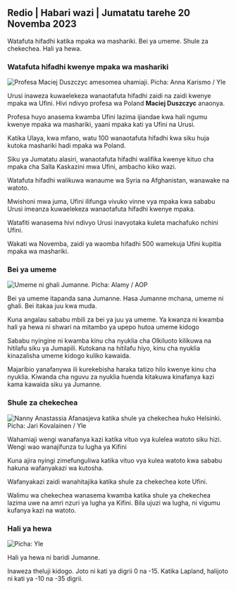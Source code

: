 ## Redio \| Habari wazi \| Jumatatu tarehe 20 Novemba 2023

Watafuta hifadhi katika mpaka wa mashariki. Bei ya umeme. Shule za chekechea. Hali ya hewa.

### Watafuta hifadhi kwenye mpaka wa mashariki

![Profesa Maciej Duszczyc amesomea uhamiaji. Picha: Anna Karismo / Yle](https://images.cdn.yle.fi/image/upload/c_crop,h_2268,w_4028,x_0,y_0/ar_1.7777777777777777,c_fill,g_faces,h_671_2/0/1q_auto:eco/f_auto/fl_lossy/v1700423531/39-1203119655a67178e33b)

Urusi inaweza kuwaelekeza wanaotafuta hifadhi zaidi na zaidi kwenye mpaka wa Ufini. Hivi ndivyo profesa wa Poland **Maciej Duszczyc** anaonya.

Profesa huyo anasema kwamba Ufini lazima ijiandae kwa hali ngumu kwenye mpaka wa mashariki, yaani mpaka kati ya Ufini na Urusi.

Katika Ulaya, kwa mfano, watu 100 wanaotafuta hifadhi kwa siku huja kutoka mashariki hadi mpaka wa Poland.

Siku ya Jumatatu alasiri, wanaotafuta hifadhi walifika kwenye kituo cha mpaka cha Salla Kaskazini mwa Ufini, ambacho kiko wazi.

Watafuta hifadhi walikuwa wanaume wa Syria na Afghanistan, wanawake na watoto.

Mwishoni mwa juma, Ufini ilifunga vivuko vinne vya mpaka kwa sababu Urusi imeanza kuwaelekeza wanaotafuta hifadhi kwenye mpaka.

Watafiti wanasema hivi ndivyo Urusi inavyotaka kuleta machafuko nchini Ufini.

Wakati wa Novemba, zaidi ya waomba hifadhi 500 wamekuja Ufini kupitia mpaka wa mashariki.

### Bei ya umeme

![Umeme ni ghali Jumanne. Picha: Alamy / AOP](https://images.cdn.yle.fi/image/upload/c_crop,h_3375,w_6000,x_0,y_467/ar_1.777777777777777,c_fill,g_faces,h_6710_utoa/0.:eco/f_auto/fl_lossy/v1691842960/39-106121063c8f48238bcf)

Bei ya umeme itapanda sana Jumanne. Hasa Jumanne mchana, umeme ni ghali. Bei itakaa juu kwa muda.

Kuna angalau sababu mbili za bei ya juu ya umeme. Ya kwanza ni kwamba hali ya hewa ni shwari na mitambo ya upepo hutoa umeme kidogo

Sababu nyingine ni kwamba kinu cha nyuklia cha Olkiluoto kilikuwa na hitilafu siku ya Jumapili. Kutokana na hitilafu hiyo, kinu cha nyuklia kinazalisha umeme kidogo kuliko kawaida.

Majaribio yanafanywa ili kurekebisha haraka tatizo hilo kwenye kinu cha nyuklia. Kiwanda cha nguvu za nyuklia huenda kitakuwa kinafanya kazi kama kawaida siku ya Jumanne.

### Shule za chekechea

![Nanny Anastassia Afanasjeva katika shule ya chekechea huko Helsinki. Picha: Jari Kovalainen / Yle](https://images.cdn.yle.fi/image/upload/c_crop,h_3375,w_6000,x_0,y_134/ar_1.777777777777777,c_fill,g_faces,w_600.0q_auto:eco/f_auto/fl_lossy/v1700133967/39-12015336555f596ca4eb)

Wahamiaji wengi wanafanya kazi katika vituo vya kulelea watoto siku hizi. Wengi wao wanajifunza tu lugha ya Kifini

Kuna ajira nyingi zimefunguliwa katika vituo vya kulea watoto kwa sababu hakuna wafanyakazi wa kutosha.

Wafanyakazi zaidi wanahitajika katika shule za chekechea kote Ufini.

Walimu wa chekechea wanasema kwamba katika shule ya chekechea lazima uwe na amri nzuri ya lugha ya Kifini. Bila ujuzi wa lugha, ni vigumu kufanya kazi na watoto.

### Hali ya hewa

![ Picha: Yle](https://images.cdn.yle.fi/image/upload/c_crop,h_1080,w_1919,x_0,y_0/ar_1.7777777777777777,c_fill,g_faces,h_6710/0_pq2.:eco/f_auto/fl_lossy/v1700492173/39-1203681655b7364e6c83)

Hali ya hewa ni baridi Jumanne.

Inaweza theluji kidogo. Joto ni kati ya digrii 0 na -15. Katika Lapland, halijoto ni kati ya -10 na -35 digrii.